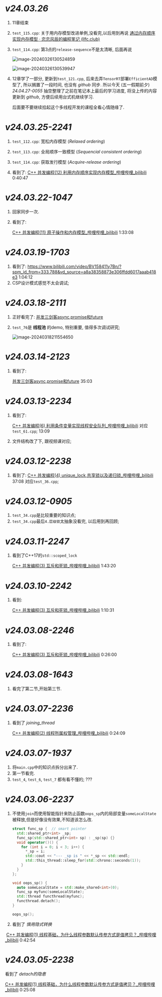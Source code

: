 # *v24.03.26*
1. 11章结束

2. `test_115.cpp`: 关于用内存模型改进单例,没看完,以后用到再说
   [通过内存顺序实现内存模型 · 恋恋风辰的编程笔记 (llfc.club)](https://gitbookcpp.llfc.club/sections/cpp/concurrent/concpp12.html)

3. `test_114.cpp`: 第3点的`release-sequence`不是太清晰, 后面再说

   ![image-20240326130524859](readme.assets/image-20240326130524859.png)

   ![image-20240326130539947](readme.assets/image-20240326130539947.png)

4. 12章学了一部分, 更新到`test_121.cpp`, 后来去弄`TensorRT`部署`EfficientAD`模型了, 所以搁置了一段时间, 也没有 *github* 同步.
   所以今天 (五一假期前夕) *24.04.27-0055* 抽空整理了之前在笔记本上最后的学习进度, 将没上传的内容更新到 *github*, 方便后续用台式机继续学习.

   后面要不要继续拾起这个多线程开发的课程全看心情随缘了.

# *v24.03.25-2241*
1. `test_112.cpp`: 宽松内存模型 (*Relaxed ordering*)

2. `test_113.cpp`: 全局顺序一致模型 (*Sequencial consistent ordering*)

3. `test_114.cpp`: 获取发行模型 (*Acquire-release ordering*)

4. 看到了: [C++ 并发编程(12) 利用内存顺序实现内存模型_哔哩哔哩_bilibili](https://www.bilibili.com/video/BV1Cc411Z7cn/?spm_id_from=333.788&vd_source=a8a38358873e306ffdd6017aaab418e3) 0:40:47

# *v24.03.22-1047*
1. 回家同步一次.

2. 看到了:

   [C++ 并发编程(11) 原子操作和内存模型_哔哩哔哩_bilibili](https://www.bilibili.com/video/BV1m84y1d7rS/?spm_id_from=333.788&vd_source=a8a38358873e306ffdd6017aaab418e3) 1:33:08

# *v24.03.19-1703*
1. 看到了: https://www.bilibili.com/video/BV158411y7Bn/?spm_id_from=333.788&vd_source=a8a38358873e306ffdd6017aaab418e3 1:04:12
2. CSP设计模式感觉不太会调试;


# *v24.03.18-2111*
1. 正好看完了: [并发三剑客async,promise和future](https://www.bilibili.com/video/BV18w411i74T/?spm_id_from=333.788&vd_source=a8a38358873e306ffdd6017aaab418e3)

2. `test_76`是 **线程池** 的demo, 特别重要, 值得多次调试研究;

   ![image-20240318211554650](readme.assets/image-20240318211554650.png)

# *v24.03.14-2123*

1. 看到了:

   [并发三剑客async,promise和future](https://www.bilibili.com/video/BV18w411i74T/?spm_id_from=333.788&vd_source=a8a38358873e306ffdd6017aaab418e3) 35:03

# *v24.03.13-2234*

1. 看到了:

   [C++ 并发编程(6) 利用条件变量实现线程安全队列_哔哩哔哩_bilibili](https://www.bilibili.com/video/BV1934y1N7Nb/?spm_id_from=333.788&vd_source=a8a38358873e306ffdd6017aaab418e3) 
   对应`test_61.cpp`; 13:09

2. 文件结构改了下, 跟视频课对应;

# *v24.03.12-2238*

1. 看到了:
   [C++ 并发编程(4) unique_lock,共享锁以及递归锁_哔哩哔哩_bilibili](https://www.bilibili.com/video/BV1wz4y1T7fN/?spm_id_from=333.788&vd_source=a8a38358873e306ffdd6017aaab418e3) 37:08
   对应`test_36.cpp`;

# *v24.03.12-0905*
1. `test_34.cpp`是比较重要的知识点;
2. `test_34.cpp`最后`4.层级锁`太抽象没看完, 以后用到再回顾;

# *v24.03.11-2247*

1. 看到了C++17的`std::scoped_lock`

   [C++ 并发编程(3) 互斥和死锁_哔哩哔哩_bilibili](https://www.bilibili.com/video/BV1AN4y1o78q/?spm_id_from=333.788&vd_source=a8a38358873e306ffdd6017aaab418e3) 1:43:20

# *v24.03.10-2242*

1. 看到:

   [C++ 并发编程(3) 互斥和死锁_哔哩哔哩_bilibili](https://www.bilibili.com/video/BV1AN4y1o78q/?spm_id_from=333.788&vd_source=a8a38358873e306ffdd6017aaab418e3) 1:10:31

# *v24.03.08-2246*

1. 看到了:

   [C++ 并发编程(3) 互斥和死锁_哔哩哔哩_bilibili](https://www.bilibili.com/video/BV1AN4y1o78q/?spm_id_from=333.788&vd_source=a8a38358873e306ffdd6017aaab418e3) 0:26:00

# *v24.03.08-1643*

1. 看完了第二节,开始第三节.

# *v24.03.07-2236*
1. 看到了 *joining_thread*

   [C++ 并发编程(2) 线程所属权管理_哔哩哔哩_bilibili](https://www.bilibili.com/video/BV1v8411R7hD/?spm_id_from=333.788&vd_source=a8a38358873e306ffdd6017aaab418e3) 0:24:09

# *v24.03.07-1937*
1. 将`main.cpp`中的知识点拆分出来了.
2. 第一节看完.
3. `test_4`, `test_6`, `test_7` 都有看不懂的; ???

# *v24.03.06-2237*
1. 不使用`join`而使用智能指针来防止函数`oops_sp`内的局部变量`someLocalState`被释放,但是好像没有效果,不知道该怎么改.

   ```cpp
   struct func_sp {  // smart pointer
     std::shared_ptr<int> _sp;
     func_sp(std::shared_ptr<int> sp) : _sp(sp) {}
     void operator()() {
       for (int i = 0; i < 3; i++) {
         *_sp = i;
         std::cout << "--- _sp is " << *_sp << std::endl;
         std::this_thread::sleep_for(std::chrono::seconds(1));
       }
     }
   };
   
   void oops_sp() {
     auto someLocalState = std::make_shared<int>(0);
     func_sp myfunc(someLocalState);
     std::thread functhread(myfunc);
     functhread.detach();
   }
   
   oops_sp();
   ```

2. 看到了 *慎用隐式转换*

​	[C++ 并发编程(1) 线程基础，为什么线程参数默认传参方式是值拷贝？_哔哩哔哩_bilibili](https://www.bilibili.com/video/BV1FP411x73X/?spm_id_from=333.999.0.0&vd_source=a8a38358873e306ffdd6017aaab418e3) 0:42:54



# *v24.03.05-2238*
看到了 *detach的隐患*

[C++ 并发编程(1) 线程基础，为什么线程参数默认传参方式是值拷贝？_哔哩哔哩_bilibili](https://www.bilibili.com/video/BV1FP411x73X/?spm_id_from=333.788&vd_source=a8a38358873e306ffdd6017aaab418e3) 0:25:08
